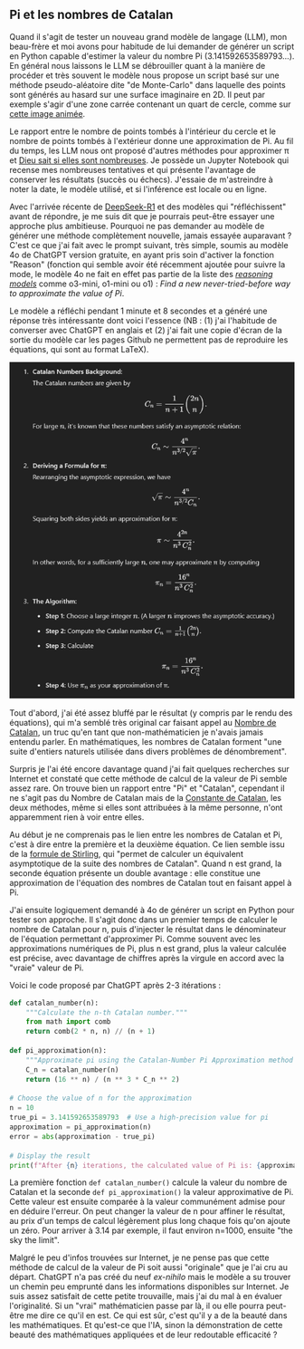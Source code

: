 ## Pi et les nombres de Catalan

Quand il s'agit de tester un nouveau grand modèle de langage (LLM), mon beau-frère et moi avons pour habitude de lui demander de générer un script en Python capable d'estimer la valeur du nombre Pi (3.141592653589793...). En général nous laissons le LLM se débrouiller quant à la manière de procéder et très souvent le modèle nous propose un script basé sur une méthode pseudo-aléatoire dite "de Monte-Carlo" dans laquelle des points sont générés au hasard sur une surface imaginaire en 2D. Il peut par exemple s'agir d'une zone carrée contenant un quart de cercle, comme sur [cette image animée](https://en.wikipedia.org/wiki/Approximations_of_%CF%80#/media/File:Pi_monte_carlo_en.gif).

Le rapport entre le nombre de points tombés à l'intérieur du cercle et le nombre de points tombés à l'extérieur donne une approximation de Pi. Au fil du temps, les LLM nous ont proposé d'autres méthodes pour approximer π et [Dieu sait si elles sont nombreuses](https://fr.wikipedia.org/wiki/Approximation_de_%CF%80). Je possède un Jupyter Notebook qui recense mes nombreuses tentatives et qui présente l'avantage de conserver les résultats (succès ou échecs). J'essaie de m'astreindre à noter la date, le modèle utilisé, et si l'inférence est locale ou en ligne.

Avec l'arrivée récente de [DeepSeek-R1](https://blog.octo.com/octo-comprendre-les-mecanismes-derriere-le-modele-deepseek-r1-(partie-1)) et des modèles qui "réfléchissent" avant de répondre, je me suis dit que je pourrais peut-être essayer une approche plus ambitieuse. Pourquoi ne pas demander au modèle de générer une méthode complètement nouvelle, jamais essayée auparavant ? C'est ce que j'ai fait avec le prompt suivant, très simple, soumis au modèle 4o de ChatGPT version gratuite, en ayant pris soin d'activer la fonction "Reason" (fonction qui semble avoir été récemment ajoutée pour suivre la mode, le modèle 4o ne fait en effet pas partie de la liste des [*reasoning models*](https://platform.openai.com/docs/models) comme o3-mini, o1-mini ou o1) : *Find a new never-tried-before way to approximate the value of Pi*.

Le modèle a réfléchi pendant 1 minute et 8 secondes et a généré une réponse très intéressante dont voici l'essence (NB : (1) j'ai l'habitude de converser avec ChatGPT en anglais et (2) j'ai fait une copie d'écran de la sortie du modèle car les pages Github ne permettent pas de reproduire les équations, qui sont au format LaTeX).

![ChatGPT output](/images/catalan.png)

Tout d'abord, j'ai été assez bluffé par le résultat (y compris par le rendu des équations), qui m'a semblé très original car faisant appel au [Nombre de Catalan](https://fr.wikipedia.org/wiki/Nombre_de_Catalan), un truc qu'en tant que non-mathématicien je n'avais jamais entendu parler. En mathématiques, les nombres de Catalan forment "une suite d'entiers naturels utilisée dans divers problèmes de dénombrement".

Surpris je l'ai été encore davantage quand j'ai fait quelques recherches sur Internet et constaté que cette méthode de calcul de la valeur de Pi semble assez rare. On trouve bien un rapport entre "Pi" et "Catalan", cependant il ne s'agit pas du Nombre de Catalan mais de la [Constante de Catalan](https://fr.wikipedia.org/wiki/Constante_de_Catalan), les deux méthodes, même si elles sont attribuées à la même personne, n'ont apparemment rien à voir entre elles.

Au début je ne comprenais pas le lien entre les nombres de Catalan et Pi, c'est à dire entre la première et la deuxième équation. Ce lien semble issu de la [formule de Stirling](https://fr.wikipedia.org/wiki/Nombre_de_Catalan#Propri%C3%A9t%C3%A9s_et_comportement_asymptotique), qui "permet de calculer un équivalent asymptotique de la suite des nombres de Catalan". Quand n est grand, la seconde équation présente un double avantage : elle constitue une approximation de l'équation des nombres de Catalan tout en faisant appel à Pi.

J'ai ensuite logiquement demandé à 4o de générer un script en Python pour tester son approche. Il s'agit donc dans un premier temps de calculer le nombre de Catalan pour n, puis d'injecter le résultat dans le dénominateur de l'équation permettant d'approximer Pi. Comme souvent avec les approximations numériques de Pi, plus n est grand, plus la valeur calculée est précise, avec davantage de chiffres après la virgule en accord avec la "vraie" valeur de Pi.

Voici le code proposé par ChatGPT après 2-3 itérations :

```python
def catalan_number(n):
    """Calculate the n-th Catalan number."""
    from math import comb
    return comb(2 * n, n) // (n + 1)

def pi_approximation(n):
    """Approximate pi using the Catalan-Number Pi Approximation method for a single n."""
    C_n = catalan_number(n)
    return (16 ** n) / (n ** 3 * C_n ** 2)

# Choose the value of n for the approximation
n = 10
true_pi = 3.141592653589793  # Use a high-precision value for pi
approximation = pi_approximation(n)
error = abs(approximation - true_pi)

# Display the result
print(f"After {n} iterations, the calculated value of Pi is: {approximation}, with an error of {error}")
```

La première fonction `def catalan_number()` calcule la valeur du nombre de Catalan et la seconde `def pi_approximation()` la valeur approximative de Pi. Cette valeur est ensuite comparée à la valeur communément admise pour en déduire l'erreur. On peut changer la valeur de n pour affiner le résultat, au prix d'un temps de calcul légèrement plus long chaque fois qu'on ajoute un zéro. Pour arriver à 3.14 par exemple, il faut environ n=1000, ensuite "the sky the limit".

Malgré le peu d'infos trouvées sur Internet, je ne pense pas que cette méthode de calcul de la valeur de Pi soit aussi "originale" que je l'ai cru au départ. ChatGPT n'a pas créé du neuf *ex-nihilo* mais le modèle a su trouver un chemin peu emprunté dans les informations disponibles sur Internet. Je suis assez satisfait de cette petite trouvaille, mais j'ai du mal à en évaluer l'originalité. Si un "vrai" mathématicien passe par là, il ou elle pourra peut-être me dire ce qu'il en est. Ce qui est sûr, c'est qu'il y a de la beauté dans les mathématiques. Et qu'est-ce que l'IA, sinon la démonstration de cette beauté des mathématiques appliquées et de leur redoutable efficacité ?
